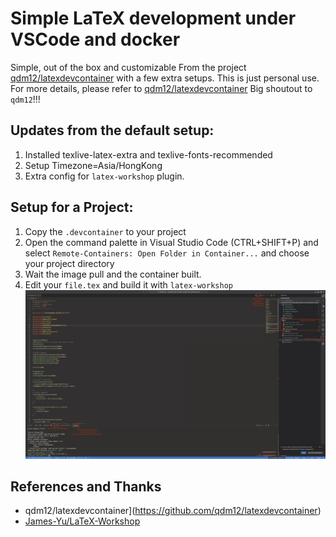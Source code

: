 # Simple LaTeX development under VSCode and docker
Simple, out of the box and customizable
From the project [qdm12/latexdevcontainer](https://github.com/qdm12/latexdevcontainer) with a few extra setups. This is just personal use.
For more details, please refer to [qdm12/latexdevcontainer](https://github.com/qdm12/latexdevcontainer)
Big shoutout to `qdm12`!!!

## Updates from the default setup:
1. Installed texlive-latex-extra and texlive-fonts-recommended
2. Setup Timezone=Asia/HongKong
3. Extra config for `latex-workshop` plugin.

## Setup for a Project:
1. Copy the `.devcontainer` to your project
2. Open the command palette in Visual Studio Code (CTRL+SHIFT+P) and select `Remote-Containers: Open Folder in Container...` and choose your project directory
3. Wait the image pull and the container built.
4. Edit your `file.tex` and build it with `latex-workshop`
![](./images/Env_usage.png)

## References and Thanks
- qdm12/latexdevcontainer](https://github.com/qdm12/latexdevcontainer)
- [James-Yu/LaTeX-Workshop](https://github.com/James-Yu/LaTeX-Workshop/tree/master)
